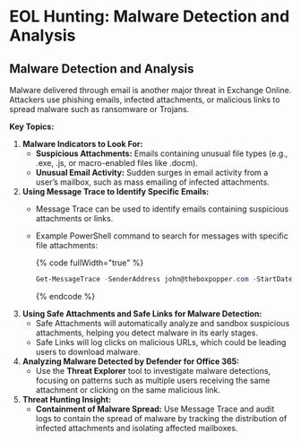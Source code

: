 # EOL Hunting: Malware Detection and Analysis

## **Malware Detection and Analysis**

Malware delivered through email is another major threat in Exchange Online. Attackers use phishing emails, infected attachments, or malicious links to spread malware such as ransomware or Trojans.

**Key Topics:**

1. **Malware Indicators to Look For:**
   * **Suspicious Attachments:** Emails containing unusual file types (e.g., .exe, .js, or macro-enabled files like .docm).
   * **Unusual Email Activity:** Sudden surges in email activity from a user’s mailbox, such as mass emailing of infected attachments.
2. **Using Message Trace to Identify Specific Emails:**
   * Message Trace can be used to identify emails containing suspicious attachments or links.
   *   Example PowerShell command to search for messages with specific file attachments:

       {% code fullWidth="true" %}
       ```powershell
       Get-MessageTrace -SenderAddress john@theboxpopper.com -StartDate 12/24/2024 -EndDate 12/25/2024
       ```
       {% endcode %}
3. **Using Safe Attachments and Safe Links for Malware Detection:**
   * Safe Attachments will automatically analyze and sandbox suspicious attachments, helping you detect malware in its early stages.
   * Safe Links will log clicks on malicious URLs, which could be leading users to download malware.
4. **Analyzing Malware Detected by Defender for Office 365:**
   * Use the **Threat Explorer** tool to investigate malware detections, focusing on patterns such as multiple users receiving the same attachment or clicking on the same malicious link.
5. **Threat Hunting Insight:**
   * **Containment of Malware Spread:** Use Message Trace and audit logs to contain the spread of malware by tracking the distribution of infected attachments and isolating affected mailboxes.

